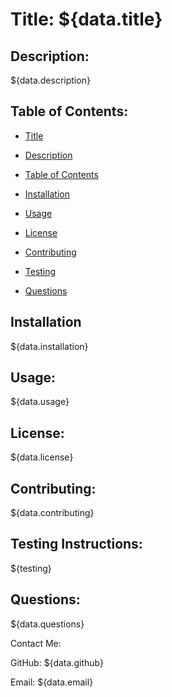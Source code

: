 # Title: ${data.title}

## Description:

${data.description}

## Table of Contents:

* [Title](#title)

* [Description](#description)

* [Table of Contents](#table-of-contents)

* [Installation](#installation)

* [Usage](#usage)

* [License](#license)

* [Contributing](#contributing)

* [Testing](#testing-instructions)

* [Questions](#questions)

## Installation

${data.installation}

## Usage:

${data.usage}

## License:

${data.license}

## Contributing:

${data.contributing}

## Testing Instructions:

${testing}

## Questions:

${data.questions}

Contact Me:

GitHub: ${data.github}

Email: ${data.email}
